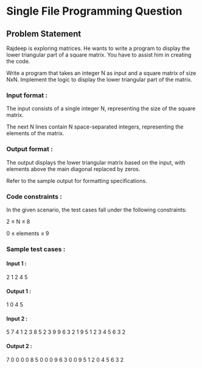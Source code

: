 # Single File Programming Question
## Problem Statement



Rajdeep is exploring matrices. He wants to write a program to display the lower triangular part of a square matrix. You have to assist him in creating the code.



Write a program that takes an integer N as input and a square matrix of size NxN. Implement the logic to display the lower triangular part of the matrix.

### Input format :
The input consists of a single integer N, representing the size of the square matrix.

The next N lines contain N space-separated integers, representing the elements of the matrix.

### Output format :
The output displays the lower triangular matrix based on the input, with elements above the main diagonal replaced by zeros.



Refer to the sample output for formatting specifications.

### Code constraints :
In the given scenario, the test cases fall under the following constraints:

2 ≤ N ≤ 8

0 ≤ elements ≤ 9

### Sample test cases :
#### Input 1 :
2
1 2
4 5
#### Output 1 :
1 0
4 5
#### Input 2 :
5
7 4 1 2 3
8 5 2 3 9
9 6 3 2 1
9 5 1 2 3
4 5 6 3 2
#### Output 2 :
7 0 0 0 0
8 5 0 0 0
9 6 3 0 0
9 5 1 2 0
4 5 6 3 2